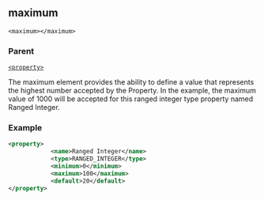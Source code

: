 ## maximum

`<maximum></maximum>`


### Parent

[`<property>`][1]


The maximum element provides the ability to define a value that represents the  highest number accepted by the Property. In the example, the maximum value of 1000 will be accepted for this ranged integer type property named Ranged Integer.

### Example

```xml
<property>
			<name>Ranged Integer</name>
			<type>RANGED_INTEGER</type>
			<minimum>0</minimum>
			<maximum>100</maximum>
			<default>20</default>
</property>
```




[1]:	https://verbose-telegram-5004f902.pages.github.io/#properties-xml-property